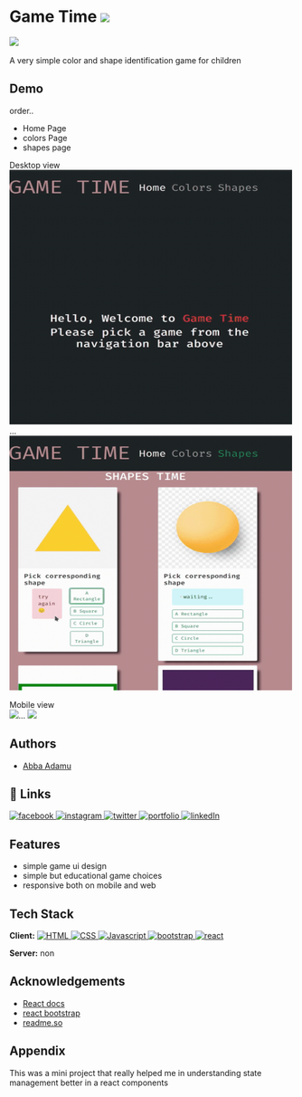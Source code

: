 # Game Time <img src="https://emojipedia-us.s3.dualstack.us-west-1.amazonaws.com/thumbs/120/google/313/joystick_1f579-fe0f.png" height="50">

<div>
<img src="https://cdn.dribbble.com/users/998555/screenshots/2534705/media/8023db0adf1b1bef94a155cdbd423140.gif" height="450" />

A very simple color and shape identification game for children

</div>

## Demo

order..

- Home Page
- colors Page
- shapes page

Desktop view\
<img src="https://github.com/AdamuAbba/demo-pics/blob/main/game-time/gametime%20desktop%201.gif" width="500" height="450"/>...
<img src="https://github.com/AdamuAbba/demo-pics/blob/main/game-time/gametime%20desktop%202.gif" width="500" height="450"/>

Mobile view\
<img src="https://github.com/AdamuAbba/demo-pics/blob/main/game-time/gametime%20mobile%201.gif" height="550"/>...
<img src="https://github.com/AdamuAbba/demo-pics/blob/main/game-time/gametime%20mobile%202.gif" height="550"/>

## Authors

- [Abba Adamu](https://github.com/AdamuAbba)

## 🔗 Links

<a href="https://www.facebook.com/izshytypes" target="_blank">
<img src="https://img.shields.io/badge/Facebook-1877F2?style=for-the-badge&logo=facebook&logoColor=white" alt="facebook" />
</a>
<a href="https://www.instagram.com/shytypes1028/" target="_blank">
<img src="https://img.shields.io/badge/Instagram-E4405F?style=for-the-badge&logo=instagram&logoColor=white" alt="instagram" />
</a>
<a href="https://twitter.com/shytypes1028">
<img alt="twitter" src="https://img.shields.io/badge/twitter-1DA1F2?style=for-the-badge&logo=twitter&logoColor=white" alt="twitter" />
</a>
<a href="https://abbaportfolio.netlify.app/"  target="_blank">
<img alt="portfolio" src="https://img.shields.io/badge/my_portfolio-000?style=for-the-badge&logo=ko-fi&logoColor=white" />
</a>
<a href="https://www.linkedin.com/in/abba-adamu-365a9b17a/">
<img alt="linkedIn" src="https://img.shields.io/badge/linkedin-0A66C2?style=for-the-badge&logo=linkedin&logoColor=white" />
</a>

## Features

- simple game ui design
- simple but educational game choices
- responsive both on mobile and web

## Tech Stack

**Client:** <a href="https://developer.mozilla.org/en-US/docs/Web/HTML" target="_blank">
<img alt="HTML" src="https://img.shields.io/badge/HTML5-E34F26?style=for-the-badge&logo=html5&logoColor=white" />
</a>
<a href="https://www.w3schools.com/css/">
<img alt="CSS" src="https://img.shields.io/badge/CSS3-1572B6?style=for-the-badge&logo=css3&logoColor=white" />
</a>
<a href="https://www.javascript.com/" target="_blank" >
<img alt="Javascript" src="https://img.shields.io/badge/JavaScript-323330?style=for-the-badge&logo=javascript&logoColor=F7DF1" />
</a>
<a href="https://react-bootstrap.github.io/" target="_blank">
<img alt="bootstrap" src="https://img.shields.io/badge/Bootstrap-563D7C?style=for-the-badge&logo=bootstrap&logoColor=white" />
</a>
<a href="https://reactjs.org/" target="_blank">
<img alt="react" src="https://img.shields.io/badge/React-20232A?style=for-the-badge&logo=react&logoColor=61DAFB"/>
</a>

**Server:** non

## Acknowledgements

- [React docs](https://reactjs.org/)
- [react bootstrap](https://react-bootstrap.github.io/)
- [readme.so](https://readme.so/)

## Appendix

This was a mini project that really helped me in understanding state management better in a react components
